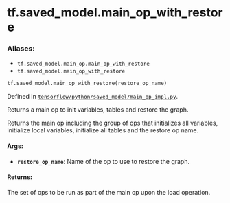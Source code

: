 <div itemscope itemtype="http://developers.google.com/ReferenceObject">
<meta itemprop="name" content="tf.saved_model.main_op_with_restore" />
<meta itemprop="path" content="Stable" />
</div>

# tf.saved_model.main_op_with_restore

### Aliases:

* `tf.saved_model.main_op.main_op_with_restore`
* `tf.saved_model.main_op_with_restore`

``` python
tf.saved_model.main_op_with_restore(restore_op_name)
```



Defined in [`tensorflow/python/saved_model/main_op_impl.py`](/code/stable/tensorflow/python/saved_model/main_op_impl.py).

Returns a main op to init variables, tables and restore the graph.

Returns the main op including the group of ops that initializes all
variables, initialize local variables, initialize all tables and the restore
op name.

#### Args:

* <b>`restore_op_name`</b>: Name of the op to use to restore the graph.


#### Returns:

The set of ops to be run as part of the main op upon the load operation.